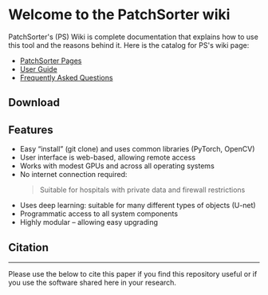 # Welcome to the PatchSorter wiki
PatchSorter's (PS) Wiki is complete documentation that explains how to use this tool and the reasons behind it. 
Here is the catalog for PS's wiki page:
- [PatchSorter Pages](https://github.com/choosehappy/PatchSorter/wiki/PatchSorter-Pages)
- [User Guide](https://github.com/choosehappy/PatchSorter/wiki/User-Guide)
- [Frequently Asked Questions](https://github.com/choosehappy/PatchSorter/wiki/Frequently-Asked-Questions)



## Download


## Features
- Easy “install” (git clone) and uses common libraries (PyTorch, OpenCV)
- User interface is web-based, allowing remote access
- Works with modest GPUs and across all operating systems
- No internet connection required:
  > Suitable for hospitals with private data and firewall restrictions
- Uses deep learning: suitable for many different types of objects (U-net)
- Programmatic access to all system components
- Highly modular – allowing easy upgrading

## Citation
---


Please use the below to cite this paper if you find this repository useful or if you use the software shared here in your research.
```

```